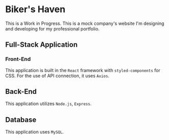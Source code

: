 # Biker's Haven
This is a Work in Progress. This is a mock company's website I'm designing and developing for my professional portfolio.

## Full-Stack Application
### Front-End
This application is built in the `React` framework with `styled-components` for CSS. For the use of API connection, it uses `Axios`.

## Back-End
This application utilizes `Node.js`, `Express`.

## Database
This application uses `MySQL`.